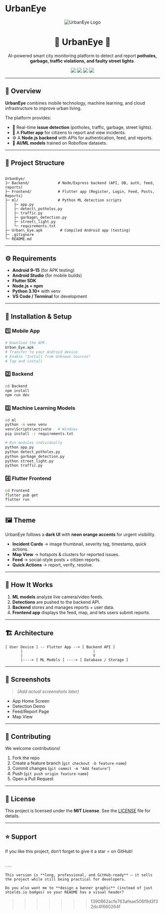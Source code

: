 
# UrbanEye


<!-- Banner -->
<p align="center">
  <img src="https://img.shields.io/badge/UrbanEye-Smart%20City%20AI-brightgreen?style=for-the-badge" alt="UrbanEye Logo" />
</p>

<h1 align="center">🌆 UrbanEye 🚦</h1>
<p align="center">
  AI-powered smart city monitoring platform to detect and report <b>potholes, garbage, traffic violations, and faulty street lights</b>.
</p>

<p align="center">
  <a href="https://flutter.dev/"><img src="https://img.shields.io/badge/Flutter-02569B?style=for-the-badge&logo=flutter&logoColor=white"></a>
  <a href="https://nodejs.org/"><img src="https://img.shields.io/badge/Node.js-339933?style=for-the-badge&logo=node.js&logoColor=white"></a>
  <a href="https://expressjs.com/"><img src="https://img.shields.io/badge/Express.js-000000?style=for-the-badge&logo=express&logoColor=white"></a>
  <a href="https://www.python.org/"><img src="https://img.shields.io/badge/Python-3776AB?style=for-the-badge&logo=python&logoColor=white"></a>
</p>

---

## 🚀 Overview
**UrbanEye** combines mobile technology, machine learning, and cloud infrastructure to improve urban living.  

The platform provides:
- 📸 Real-time **issue detection** (potholes, traffic, garbage, street lights).  
- 📱 A **Flutter app** for citizens to report and view incidents.  
- ⚙️ A **Node.js backend** with APIs for authentication, feed, and reports.  
- 🧠 **AI/ML models** trained on Roboflow datasets.  

---

## 📂 Project Structure
```

UrbanEye/
├─ Backend/             # Node/Express backend (API, DB, auth, feed, reports)
├─ Frontend/            # Flutter app (Register, Login, Feed, Posts, Reports)
├─ ml/                  # Python ML detection scripts
│   ├─ app.py
│   ├─ detect\_potholes.py
│   ├─ traffic.py
│   ├─ garbage\_detection.py
│   ├─ street\_light.py
│   └─ requirements.txt
├─ Urban\_Eye.apk        # Compiled Android app (testing)
├─ .gitignore
└─ README.md

````

---

## ⚙️ Requirements
- **Android 9–15** (for APK testing)  
- **Android Studio** (for mobile builds)  
- **Flutter SDK**  
- **Node.js + npm**  
- **Python 3.10+** with venv  
- **VS Code / Terminal** for development  

---

## 🔧 Installation & Setup

### 1️⃣ Mobile App
```bash
# Download the APK
Urban_Eye.apk
# Transfer to your Android device
# Enable "Install from Unknown Sources"
# Tap and install
````

### 2️⃣ Backend

```bash
cd Backend
npm install
npm run dev
```

### 3️⃣ Machine Learning Models

```bash
cd ml
python -m venv venv
venv\Scripts\activate   # Windows
pip install -r requirements.txt

# Run modules individually
python app.py
python detect_potholes.py
python garbage_detection.py
python street_light.py
python traffic.py
```

### 4️⃣ Flutter Frontend

```bash
cd Frontend
flutter pub get
flutter run
```

---

## 🖼️ Theme

UrbanEye follows a **dark UI** with **neon orange accents** for urgent visibility.

* **Incident Cards** → image thumbnail, severity tag, timestamp, quick actions.
* **Map View** → hotspots & clusters for reported issues.
* **Feed** → social-style posts + citizen reports.
* **Quick Actions** → report, verify, resolve.

---

## 🧩 How It Works

1. **ML models** analyze live camera/video feeds.
2. **Detections** are pushed to the backend API.
3. **Backend** stores and manages reports + user data.
4. **Frontend app** displays the feed, map, and lets users submit reports.

---

## 🏗️ Architecture

```
[ User Device ] -- Flutter App --> [ Backend API ]
       |                                |
       |                                V
       |----> [ ML Models ] ----> [ Database / Storage ]
```

---

## 📸 Screenshots

> *(Add actual screenshots later)*

* App Home Screen
* Detection Demo
* Feed/Report Page
* Map View

---

## 🤝 Contributing

We welcome contributions!

1. Fork the repo
2. Create a feature branch (`git checkout -b feature-name`)
3. Commit changes (`git commit -m "Add feature"`)
4. Push (`git push origin feature-name`)
5. Open a Pull Request

---

## 📜 License

This project is licensed under the **MIT License**.
See the [LICENSE](LICENSE) file for details.

---

## ⭐ Support

If you like this project, don’t forget to give it a star ⭐ on GitHub!

```

---

This version is **long, professional, and GitHub-ready** — it sells the project while still being practical for developers.  

Do you also want me to **design a banner graphic** (instead of just shields.io badges) so your README has a visual header?
```
>>>>>>> 1390862acfe763afeae506f9d3f32dc4f660264f
